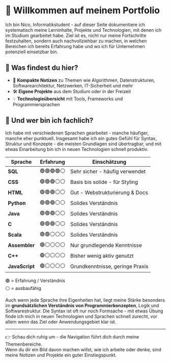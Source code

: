 # 👋 Willkommen auf meinem Portfolio

Ich bin Nico, Informatikstudent - auf dieser Seite dokumentiere ich systematisch meine Lerninhalte, Projekte und Technologien, mit denen ich im Studium gearbeitet habe. Ziel ist es, nicht nur meine Fortschritte festzuhalten, sondern auch nachvollziehbar zu machen, in welchen Bereichen ich bereits Erfahrung habe und wo ich für Unternehmen potenziell einsetzbar bin.
## 🧠 Was findest du hier?

- 📘 **Kompakte Notizen** zu Themen wie Algorithmen, Datenstrukturen, Softwarearchitektur, Netzwerken, IT-Sicherheit und mehr
- 🛠 **Eigene Projekte** aus dem Studium oder in der Freizeit
- 💡 **Technologieübersicht** mit Tools, Frameworks und Programmiersprachen
## 💬 Und wer bin ich fachlich?

Ich habe mit verschiedenen Sprachen gearbeitet - manche häufiger, manche eher punktuell. Insgesamt habe ich ein gutes Gefühl für Syntax, Struktur und Konzepte - die meisten Grundlagen sind übertragbar, und mit etwas Einarbeitung bin ich in neuen Technologien schnell produktiv.

| Sprache        | Erfahrung | Einschätzung                    |
| -------------- | --------- | ------------------------------- |
| **SQL**        | 🟢🟢🟢🟢⚪ | Sehr sicher - häufig verwendet  |
| **CSS**        | 🟢🟢🟢⚪⚪  | Basis bis solide - für Styling  |
| **HTML**       | 🟢🟢🟢⚪⚪  | Gut - Webstrukturierung & Docs  |
| **Python**     | 🟢🟢🟢⚪⚪  | Solides Verständnis             |
| **Java**       | 🟢🟢🟢⚪⚪  | Solides Verständnis             |
| **C**          | 🟢🟢🟢⚪⚪  | Solides Verständnis             |
| **Scala**      | 🟢🟢⚪⚪⚪   | Solides Verständnis             |
| **Assembler**  | 🟢⚪⚪⚪⚪    | Nur grundlegende Kenntnisse     |
| **C++**        | 🟢⚪⚪⚪⚪    | Bisher wenig aktiv genutzt      |
| **JavaScript** | 🟢⚪⚪⚪⚪    | Grundkenntnisse, geringe Praxis |
🟢 = Erfahrung / Verständnis  
⚪ = ausbaufähig

Auch wenn jede Sprache ihre Eigenheiten hat, liegt meine Stärke besonders im **grundsätzlichen Verständnis von Programmierkonzepten**, Logik und Softwarestruktur. Die Syntax ist oft nur noch Formsache - mit etwas Übung finde ich mich in neuen Technologien und Sprachen schnell zurecht, vor allem wenn das Ziel oder Anwendungsgebiet klar ist.

---

👉 Schau dich ruhig um - die Navigation führt dich durch meine Themenbereiche.  
Wenn du dir ein Bild davon machen willst, wie ich arbeite oder denke, sind meine Notizen und Projekte ein guter Einstiegspunkt.
